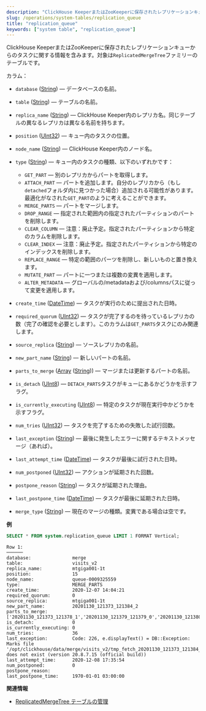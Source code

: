 ```yaml
---
description: "ClickHouse KeeperまたはZooKeeperに保存されたレプリケーションキューからのタスクに関する情報を含むシステムテーブルで、`ReplicatedMergeTree`ファミリーのテーブル用です。"
slug: /operations/system-tables/replication_queue
title: "replication_queue"
keywords: ["system table", "replication_queue"]
---
```


ClickHouse KeeperまたはZooKeeperに保存されたレプリケーションキューからのタスクに関する情報を含みます。対象は`ReplicatedMergeTree`ファミリーのテーブルです。

カラム：

- `database` ([String](../../sql-reference/data-types/string.md)) — データベースの名前。

- `table` ([String](../../sql-reference/data-types/string.md)) — テーブルの名前。

- `replica_name` ([String](../../sql-reference/data-types/string.md)) — ClickHouse Keeper内のレプリカ名。同じテーブルの異なるレプリカは異なる名前を持ちます。

- `position` ([UInt32](../../sql-reference/data-types/int-uint.md)) — キュー内のタスクの位置。

- `node_name` ([String](../../sql-reference/data-types/string.md)) — ClickHouse Keeper内のノード名。

- `type` ([String](../../sql-reference/data-types/string.md)) — キュー内のタスクの種類、以下のいずれかです：

    - `GET_PART` — 別のレプリカからパートを取得します。
    - `ATTACH_PART` — パートを追加します。自分のレプリカから（もし`detached`フォルダ内に見つかった場合）追加される可能性があります。最適化がなされた`GET_PART`のように考えることができます。
    - `MERGE_PARTS` — パートをマージします。
    - `DROP_RANGE` — 指定された範囲内の指定されたパーティションのパートを削除します。
    - `CLEAR_COLUMN` — 注意：廃止予定。指定されたパーティションから特定のカラムを削除します。
    - `CLEAR_INDEX` — 注意：廃止予定。指定されたパーティションから特定のインデックスを削除します。
    - `REPLACE_RANGE` — 特定の範囲のパーツを削除し、新しいものと置き換えます。
    - `MUTATE_PART` — パートに一つまたは複数の変異を適用します。
    - `ALTER_METADATA` — グローバルの/metadataおよび/columnsパスに従って変更を適用します。

- `create_time` ([DateTime](../../sql-reference/data-types/datetime.md)) — タスクが実行のために提出された日時。

- `required_quorum` ([UInt32](../../sql-reference/data-types/int-uint.md)) — タスクが完了するのを待っているレプリカの数（完了の確認を必要とします）。このカラムは`GET_PARTS`タスクにのみ関連します。

- `source_replica` ([String](../../sql-reference/data-types/string.md)) — ソースレプリカの名前。

- `new_part_name` ([String](../../sql-reference/data-types/string.md)) — 新しいパートの名前。

- `parts_to_merge` ([Array](../../sql-reference/data-types/array.md) ([String](../../sql-reference/data-types/string.md))) — マージまたは更新するパートの名前。

- `is_detach` ([UInt8](../../sql-reference/data-types/int-uint.md)) — `DETACH_PARTS`タスクがキューにあるかどうかを示すフラグ。

- `is_currently_executing` ([UInt8](../../sql-reference/data-types/int-uint.md)) — 特定のタスクが現在実行中かどうかを示すフラグ。

- `num_tries` ([UInt32](../../sql-reference/data-types/int-uint.md)) — タスクを完了するための失敗した試行回数。

- `last_exception` ([String](../../sql-reference/data-types/string.md)) — 最後に発生したエラーに関するテキストメッセージ（あれば）。

- `last_attempt_time` ([DateTime](../../sql-reference/data-types/datetime.md)) — タスクが最後に試行された日時。

- `num_postponed` ([UInt32](../../sql-reference/data-types/int-uint.md)) — アクションが延期された回数。

- `postpone_reason` ([String](../../sql-reference/data-types/string.md)) — タスクが延期された理由。

- `last_postpone_time` ([DateTime](../../sql-reference/data-types/datetime.md)) — タスクが最後に延期された日時。

- `merge_type` ([String](../../sql-reference/data-types/string.md)) — 現在のマージの種類。変異である場合は空です。

**例**

``` sql
SELECT * FROM system.replication_queue LIMIT 1 FORMAT Vertical;
```

``` text
Row 1:
──────
database:               merge
table:                  visits_v2
replica_name:           mtgiga001-1t
position:               15
node_name:              queue-0009325559
type:                   MERGE_PARTS
create_time:            2020-12-07 14:04:21
required_quorum:        0
source_replica:         mtgiga001-1t
new_part_name:          20201130_121373_121384_2
parts_to_merge:         ['20201130_121373_121378_1','20201130_121379_121379_0','20201130_121380_121380_0','20201130_121381_121381_0','20201130_121382_121382_0','20201130_121383_121383_0','20201130_121384_121384_0']
is_detach:              0
is_currently_executing: 0
num_tries:              36
last_exception:         Code: 226, e.displayText() = DB::Exception: Marks file '/opt/clickhouse/data/merge/visits_v2/tmp_fetch_20201130_121373_121384_2/CounterID.mrk' does not exist (version 20.8.7.15 (official build))
last_attempt_time:      2020-12-08 17:35:54
num_postponed:          0
postpone_reason:
last_postpone_time:     1970-01-01 03:00:00
```

**関連情報**

- [ReplicatedMergeTree テーブルの管理](../../sql-reference/statements/system.md#query-language-system-replicated)
